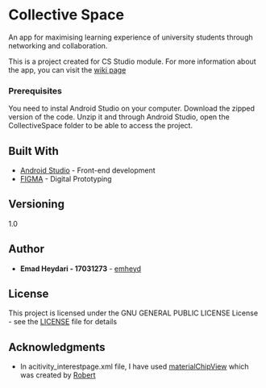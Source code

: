 
# Collective Space

An app for maximising learning experience of university students through networking and collaboration. 

This is a project created for CS Studio module. For more information about the app, you can visit the [wiki page](https://github.com/emheyd/CollectiveSpace/wiki)

### Prerequisites

You need to instal Android Studio on your computer. 
Download the zipped version of the code.
Unzip it and through Android Studio, open the CollectiveSpace folder to be able to access the project.  

## Built With

* [Android Studio](https://developer.android.com/studio) - Front-end development
* [FIGMA](https://www.figma.com/files) - Digital Prototyping

## Versioning

1.0

## Author

* **Emad Heydari - 17031273** - [emheyd](https://github.com/emheyd)

## License

This project is licensed under the GNU GENERAL PUBLIC LICENSE License - see the [LICENSE](https://github.com/emheyd/CollectiveSpace/blob/master/LICENSE) file for details

## Acknowledgments

* In acitivity_interestpage.xml file, I have used [materialChipView](https://github.com/robertlevonyan/materialChipView) which was created by [Robert](https://github.com/robertlevonyan)


